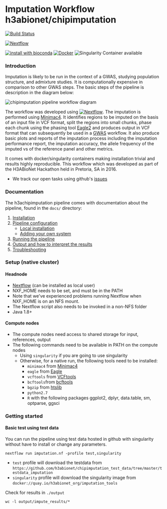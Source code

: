 # Imputation Workflow h3abionet/chipimputation

[![Build Status](https://travis-ci.org/h3abionet/chipimputation.svg?branch=master)](https://travis-ci.org/h3abionet/chipimputation)

[![Nextflow](https://img.shields.io/badge/nextflow-%E2%89%A519.04.1-brightgreen.svg)](https://www.nextflow.io/)

[![install with bioconda](https://img.shields.io/badge/install%20with-bioconda-brightgreen.svg)](http://bioconda.github.io/)
[![Docker](https://img.shields.io/docker/automated/nfcore/chipimputation.svg)](https://hub.docker.com/r/h3abionet/chipimputation)
![Singularity Container available](
https://img.shields.io/badge/singularity-available-7E4C74.svg)

### Introduction
Imputation is likely to be run in the context of a GWAS, studying population structure, and admixture studies. It is computationally expensive in comparison to other GWAS steps.
The basic steps of the pipeline is description in the diagram below:

![chipimputation pipeline workflow diagram](https://www.h3abionet.org/images/workflows/snp_imputation_workflow.png)

The workflow was developed using [![Nextflow](https://img.shields.io/badge/nextflow-%E2%89%A519.04.1-brightgreen.svg)](https://www.nextflow.io/). The imputation is performed using [Minimac4](https://genome.sph.umich.edu/wiki/Minimac4). It identifies regions to be imputed on the basis of an input file in VCF format, split the regions into small chunks, phase each chunk using the phasing tool [Eagle2](https://data.broadinstitute.org/alkesgroup/Eagle/) and produces output in VCF format that can subsequently be used in a [GWAS]() workflow. It also produce basic plots and reports of the imputation process including the imputation performance report, the imputation accuracy, the allele frequency of the imputed vs of the reference panel and other metrics.    

It comes with docker/singularity containers making installation trivial and results highly reproducible.
This  workflow which was developed as part of the H3ABioNet Hackathon held in Pretoria, SA in 2016.
 - We track our open tasks using github's [issues](https://github.com/h3abionet/chipimputation/issues)

### Documentation
The h3achipimputation pipeline comes with documentation about the pipeline, found in the `docs/` directory:

1. [Installation](docs/installation.md)
2. [Pipeline configuration](docs/configuration/local.md)
    * [Local installation](docs/configuration/local.md)
    * [Adding your own system](docs/configuration/adding_your_own.md)
3. [Running the pipeline](docs/usage.md)
4. [Output and how to interpret the results](docs/output.md)
5. [Troubleshooting](docs/troubleshooting.md)

### Setup (native cluster)

#### Headnode
  - [Nextflow](https://www.nextflow.io/) (can be installed as local user)
   - NXF_HOME needs to be set, and must be in the PATH
   - Note that we've experienced problems running Nextflow when NXF_HOME is on an NFS mount.
   - The Nextflow script also needs to be invoked in a non-NFS folder
  - Java 1.8+

#### Compute nodes

- The compute nodes need access to shared storage for input, references, output
- The following commands need to be available in PATH on the compute nodes
  - Using `singularity` if you are going to use singularity
  - Otherwise, for a native run, the following tools need to be installed:
      - `minimac4` from [Minimac4](https://genome.sph.umich.edu/wiki/Minimac4)
      - `eagle` from [Eagle](https://data.broadinstitute.org/alkesgroup/Eagle/)
      - `vcftools` from [VCFtools](https://vcftools.github.io/index.html)
      - `bcftools`from [bcftools](https://samtools.github.io/bcftools/bcftools.html)
      - `bgzip` from [htslib](http://www.htslib.org)
      - `python2.7`
      - `R` with the following packages ggplot2, dplyr, data.table, sm, optparse, ggsci

### Getting started

#### Basic test using test data
You can run the pipeline using test data hosted in github with singularity without have to install or change any parameters. 
```
nextflow run imputation.nf -profile test,singularity
```
- `test` profile will download the testdata from `https://github.com/h3abionet/chipimputation_test_data/tree/master/testdata_imputation`
- `singularity` profile will download the singularity image from `docker://quay.io/h3abionet_org/imputation_tools`
 
Check for results in `./output`
```
wc -l output/impute_results/*
```
